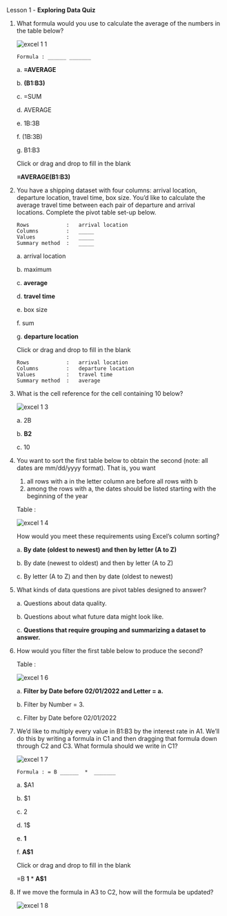 Lesson 1 - **Exploring Data Quiz**

1.  What formula would you use to calculate the average of the numbers in the table below?

    ![excel 1 1](https://user-images.githubusercontent.com/74751990/205246532-76bfbd8b-9575-478f-a419-f091bb43caf9.jpg)

        Formula : ______ _______
        
    a.  **=AVERAGE**
    
    b.  **(B1:B3)**
    
    c.  =SUM

    d.  AVERAGE

    e.  1B:3B
    
    f.  (1B:3B)

    g.  B1:B3

    Click or drag and drop to fill in the blank
    
    **=AVERAGE(B1:B3)**

2.  You have a shipping dataset with four columns: arrival location, departure location, travel time, box size. You’d like to calculate the average travel time between each pair of departure and arrival locations. Complete the pivot table set-up below.

        Rows            :   arrival location
        Columns         :   _____
        Values          :   _____
        Summary method  :   _____

    a.  arrival location
    
    b.  maximum
    
    c.  **average**
    
    d.  **travel time**
    
    e.  box size
    
    f.  sum
    
    g.  **departure location**

    Click or drag and drop to fill in the blank
        
        Rows            :   arrival location
        Columns         :   departure location
        Values          :   travel time
        Summary method  :   average

3.  What is the cell reference for the cell containing 10 below?

    ![excel 1 3](https://user-images.githubusercontent.com/74751990/205676961-e4e61d2b-7920-42c2-ba07-4a220939f332.jpg)

    a.  2B
    
    b.  **B2**
    
    c.  10

4.	You want to sort the first table below to obtain the second (note: all dates are mm/dd/yyyy format). That is, you want

    1.	all rows with a in the letter column are before all rows with b
    2.	among the rows with a, the dates should be listed starting with the beginning of the year

    Table   :
    
    ![excel 1 4](https://user-images.githubusercontent.com/74751990/205951530-50670164-9063-4851-9975-087b1caf8624.jpg)
    
    How would you meet these requirements using Excel’s column sorting?

    a.  **By date (oldest to newest) and then by letter (A to Z)**

    b.  By date (newest to oldest) and then by letter (A to Z)

    c.	By letter (A to Z) and then by date (oldest to newest)

5.  What kinds of data questions are pivot tables designed to answer?

    a.  Questions about data quality.
    
    b.  Questions about what future data might look like.
    
    c.  **Questions that require grouping and summarizing a dataset to answer.**

6.  How would you filter the first table below to produce the second?

    Table   :

    ![excel 1 6](https://user-images.githubusercontent.com/74751990/206175131-2d90ddc4-4455-47a1-b433-77511d5a0f58.jpg)

    a.  **Filter by Date before 02/01/2022 and Letter = a.**

    b.  Filter by Number = 3.

    c.  Filter by Date before 02/01/2022

7.  We’d like to multiply every value in B1:B3 by the interest rate in A1. We’ll do this by writing a formula in C1 and then dragging that formula down through C2 and C3. What formula should we write in C1?

    ![excel 1 7](https://user-images.githubusercontent.com/74751990/206492379-5306f02d-d8c8-4702-b9cd-f531b81edc10.jpg)

        Formula : = B ______  *  _______
        
    a.  $A1

    b.  $1

    c.  2

    d.  1$

    e.  **1**

    f.  **A$1**

    Click or drag and drop to fill in the blank

    =B **1** * **A$1**

8.  If we move the formula in A3 to C2, how will the formula be updated?

    ![excel 1 8](https://user-images.githubusercontent.com/74751990/206636885-d935e2a0-4229-4746-9bfe-fcb1e549007e.jpg)

